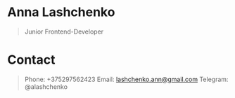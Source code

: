 # Anna Lashchenko
>Junior Frontend-Developer
# Contact
>Phone: +375297562423
>Email: lashchenko.ann@gmail.com
>Telegram: @alashchenko
